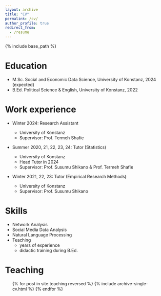 ```yaml
---
layout: archive
title: "CV"
permalink: /cv/
author_profile: true
redirect_from:
  - /resume
---
```


{% include base_path %}

Education
======
* M.Sc. Social and Economic Data Science, University of Konstanz, 2024 (expected)
* B.Ed. Political Science \& English, University of Konstanz, 2022

Work experience
======
* Winter 2024: Research Assistant
  * University of Konstanz
  * Supervisor: Prof. Termeh Shafie
  
* Summer 2020, 21, 22, 23, 24: Tutor (Statistics)
  * University of Konstanz
  * Head Tutor in 2024
  * Supervisor: Prof. Susumu Shikano & Prof. Termeh Shafie

* Winter 2021, 22, 23: Tutor (Empirical Research Methods)
  * University of Konstanz
  * Supervisor: Prof. Susumu Shikano
  
Skills
======
* Network Analysis
* Social Media Data Analysis
* Natural Language Processing
* Teaching
  * years of experience
  * didactic training during B.Ed.

<!-- Publications
======
  <ul>{% for post in site.publications reversed %}
    {% include archive-single-cv.html %}
  {% endfor %}</ul>
  
Talks
======
  <ul>{% for post in site.talks reversed %}
    {% include archive-single-talk-cv.html  %}
  {% endfor %}</ul> -->
  
Teaching
======
  <ul>{% for post in site.teaching reversed %}
    {% include archive-single-cv.html %}
  {% endfor %}</ul>
